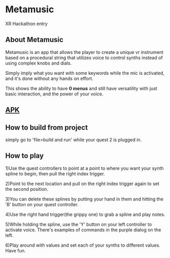 # Metamusic
XR Hackathon entry

## About Metamusic
Metamusic is an app that allows the player to create a unique vr instrument based on a procedural string that utilizes voice to control synths instead of using complex knobs and dials.

Simply imply what you want with some keywords while the mic is activated, and it's done without any
hands on effort.

This shows the ability to have **0 menus** and still have versatility with just basic interaction,
and the power of your voice.

## [APK](https://github.com/derekuskert/Metamusic/releases/tag/1.0)

## How to build from project

simply go to 'file>build and run' while your quest 2 is plugged in.

## How to play
1)Use the quest controllers to point at a point to where you want your synth spline to begin, then pull the right index trigger.

2)Point to the next location and pull on the right index trigger again to set the second position.

3)You can delete these splines by putting your hand in them and hitting the 'B' button on your quest controller.

4)Use the right hand trigger(the grippy one) to grab a spline and play notes.

5)While holding the spline, use the 'Y' button on your left controller to activate voice. There's examples of commands in the
purple dialog on the left.

6)Play around with values and set each of your synths to different values. Have fun.
